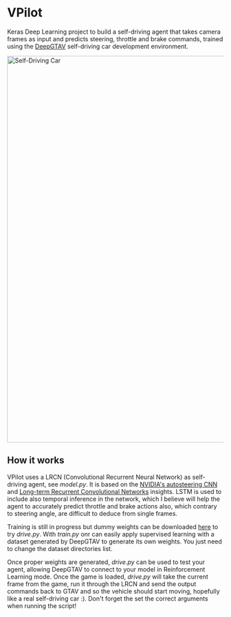 # VPilot
Keras Deep Learning project to build a self-driving agent that takes camera frames as input and predicts steering, throttle and brake commands, trained using the [DeepGTAV](https://github.com/ai-tor/DeepGTAV) self-driving car development environment.

<img src="http://forococheselectricos.com/wp-content/uploads/2016/07/tesla-autopilot-1.jpg" alt="Self-Driving Car" width="900px">

## How it works

VPilot uses a LRCN (Convolutional Recurrent Neural Network) as self-driving agent, see _model.py_. It is based on the [NVIDIA's autosteering CNN](https://arxiv.org/abs/1604.07316) and [Long-term Recurrent Convolutional Networks](https://arxiv.org/abs/1411.4389) insights. LSTM is used to include also temporal inference in the network, which I believe will help the agent to accurately predict throttle and brake actions also, which contrary to steering angle, are difficult to deduce from single frames.

Training is still in progress but dummy weights can be downloaded [here](https://drive.google.com/open?id=0Bzh5djJlCOmMM2dFdTItblQ4TGM) to try _drive.py_. With _train.py_ onr can easily apply supervised learning with a dataset generated by DeepGTAV to generate its own weights. You just need to change the dataset directories list.

Once proper weights are generated, _drive.py_ can be used to test your agent, allowing DeepGTAV to connect to your model in Reinforcement Learning mode. Once the game is loaded, _drive.py_ will take the current frame from the game, run it through the LRCN and send the output commands back to GTAV and so the vehicle should start moving, hopefully like a real self-driving car :). Don't forget the set the correct arguments when running the script!
